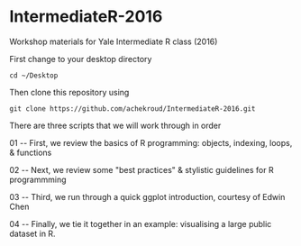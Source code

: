 # IntermediateR-2016
Workshop materials for Yale Intermediate R class (2016)

First change to your desktop directory

`cd ~/Desktop`

Then clone this repository using 

`git clone https://github.com/achekroud/IntermediateR-2016.git`

There are three scripts that we will work through in order

01 -- First, we review the basics of R programming: objects, indexing, loops, & functions

02 -- Next, we review some "best practices" & stylistic guidelines for R programmming

03 -- Third, we run through a quick ggplot introduction, courtesy of Edwin Chen

04 -- Finally, we tie it together in an example: visualising a large public dataset in R.
